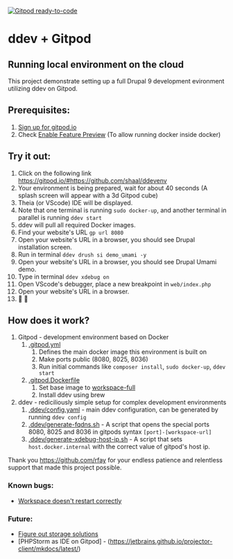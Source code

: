 [![Gitpod ready-to-code](https://img.shields.io/badge/Gitpod-ready--to--code-blue?logo=gitpod)](https://gitpod.io/#https://github.com/shaal/ddevenv)

# ddev + Gitpod
## Running local environment on the cloud

This project demonstrate setting up a full Drupal 9 development evironment utilizing ddev on Gitpod. 

## Prerequisites:
1. [Sign up for gitpod.io](https://gitpod.io/login)
1. Check [Enable Feature Preview](https://gitpod.io/settings) (To allow running docker inside docker)

## Try it out:
1. Click on the following link
  https://gitpod.io/#https://github.com/shaal/ddevenv
1. Your environment is being prepared, wait for about 40 seconds (A splash screen will appear with a 3d Gitpod cube)
1. Theia (or VScode) IDE will be displayed.
1. Note that one terminal is running `sudo docker-up`, and another terminal in parallel is running `ddev start`
1. ddev will pull all required Docker images.
1. Find your website's URL `gp url 8080`
1. Open your website's URL in a browser, you should see Drupal installation screen.
1. Run in terminal `ddev drush si demo_umami -y`
1. Open your website's URL in a browser, you should see Drupal Umami demo.
1. Type in terminal `ddev xdebug on`
1. Open VScode's debugger, place a new breakpoint in `web/index.php`
1. Open your website's URL in a browser.
1. :tada: :exploding_head:

## How does it work?
1. Gitpod - development environment based on Docker
    1. [.gitpod.yml](https://github.com/shaal/ddevenv/blob/main/.gitpod.yml)
        1. Defines the main docker image this environment is built on
        1. Make ports public (8080, 8025, 8036)
        1. Run initial commands like `composer install`, `sudo docker-up`, `ddev start`
    1. [.gitpod.Dockerfile](https://github.com/shaal/ddevenv/blob/main/.gitpod.Dockerfile)
        1. Set base image to [workspace-full](https://github.com/gitpod-io/workspace-images/tree/master/full)
        1. Install ddev using brew
1. ddev - rediciliously simple setup for complex development environments
    1. [.ddev/config.yaml](https://github.com/shaal/ddevenv/blob/main/.ddev/config.yaml) - main ddev configuration, can be generated by running `ddev config`
    1. [.ddev/generate-fqdns.sh](https://github.com/shaal/ddevenv/blob/main/.ddev/generate-fqdns.sh) - A script that opens the special ports 8080, 8025 and 8036 in gitpods syntax `[port]-[workspace-url]`
    1. [.ddev/generate-xdebug-host-ip.sh](https://github.com/shaal/ddevenv/blob/main/.ddev/generate-xdebug-host-ip.sh) - A script that sets `host.docker.internal` with the correct value of gitpod's host ip.
    

Thank you https://github.com/rfay for your endless patience and relentless support that made this project possible.


### Known bugs:
* [Workspace doesn't restart correctly](https://github.com/gitpod-io/gitpod/issues/3174)

### Future:
* [Figure out storage solutions](https://www.gitpod.io/docs/self-hosted/latest/install/storage)
* [PHPStorm as IDE on Gitpod] - (https://jetbrains.github.io/projector-client/mkdocs/latest/)
